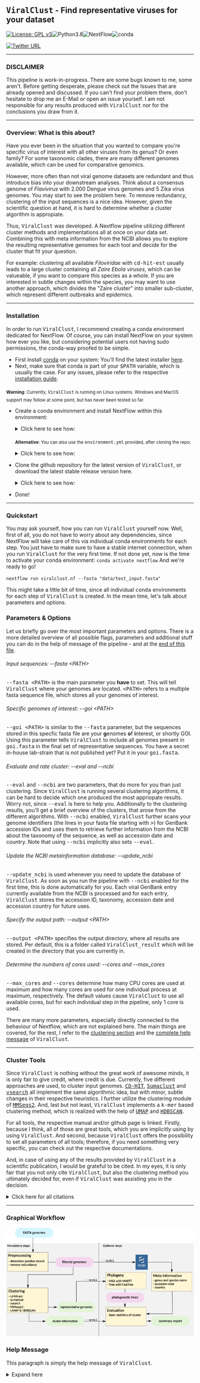 
## <samp>ViralClust</samp> - Find representative viruses for your dataset
[![License: GPL v3](https://img.shields.io/badge/License-GPL%20v3-teal.svg)](https://www.gnu.org/licenses/gpl-3.0)![Python3.8](https://img.shields.io/badge/Language-Python_3.8-darkred.svg)![NextFlow](https://img.shields.io/badge/Nextflow-20.07.01-blue.svg)![conda](https://img.shields.io/badge/Uses-conda-green.svg)

[![Twitter URL](https://img.shields.io/twitter/url/https/twitter.com/klamkiewicz?label=%40klamkiewicz&style=social)](https://twitter.com/klamkiewicz)

***

### DISCLAIMER
This pipeline is work-in-progress.
There are some bugs known to me, some aren't. Before getting desperate, please check out the Issues that are already opened and discussed. If you can't find your problem there, don't hesitate to drop me an E-Mail or open an issue yourself.
I am not responsible for any results produced with <samp>ViralClust</samp> nor for the conclusions you draw from it.

***

### Overview: What is this about?
Have you ever been in the situation that you wanted to compare you're specific virus of interest with all other viruses from its genus? Or even family? For some taxonomic clades, there are many different genomes available, which can be used for comparative genomics.

However, more often than not viral genome datasets are redundant and thus introduce bias into your downstream analyses. Think about a consensus genome of *Flavivirus* with 2.000 Dengue virus genomes and 5 Zika virus genomes. You may start to see the problem here. To remove redundancy, clustering of the input sequences is a nice idea. However, given the scientific question at hand, it is hard to determine whether a cluster algorithm is appropiate.

Thus, <samp>ViralClust</samp> was developed. A Nextflow pipeline utilizing different cluster methods and implementations all at once on your data set. Combining this with meta information from the NCBI allows you to explore the resulting representative genomes for each tool and decide for the cluster that fit your question.

For example: clustering all available *Filoviridae* with <samp>cd-hit-est</samp> usually leads to a large cluster containing all *Zaire Ebola viruses*, which can be valueable, if you want to compare this species as a whole. If you are interested in subtle changes within the species, you may want to use another approach, which divides the "Zaire cluster" into smaller sub-cluster, which represent different outbreaks and epidemics.

***

### Installation
In order to run <samp>ViralClust</samp>, I recommend creating a conda environment dedicated for NextFlow.
Of course, you can install NextFlow on your system how ever you like, but considering potential users not having sudo permissions, the conda-way proofed to be simple.

* First install [conda](https://docs.conda.io/en/latest/) on your system: You'll find the latest installer [here](https://docs.conda.io/en/latest/miniconda.html).
* Next, make sure that conda is part of your <samp>$PATH</samp> variable, which is usually the case. For any issues, please refer to the respective [installation guide](https://conda.io/projects/conda/en/latest/user-guide/install/index.html).

<sub>**Warning**: Currently, <samp>ViralClust</samp> is running on Linux systems. Windows and MacOS support may follow at some point, but has never been tested so far.</sub>
* Create a conda environment and install NextFlow within this environment:

  <details><summary>Click here to see how:</summary>

  ```bash
  conda create -n nextflow -c bioconda nextflow
  conda activate nextflow
  ```
  </details>

  <sub>**Alternative**: You can also use the <samp>environment.yml</samp> provided, after cloning the repo:</sub>

  <details><summary>Click here to see how:</summary>

  ```bash
  conda env create -f environment.yml
  ```
   </details>

* Clone the github repository for the latest version of <samp>ViralClust</samp>, or download the latest stable release version here.

  <details><summary>Click here to see how:</summary>

  ```bash
  `git clone https://github.com/klamkiew/ViralClust.git && cd ViralClust`
  ```
   </details>

* Done!

***

### Quickstart

You may ask yourself, how you can run <samp>ViralClust</samp> yourself now.
Well, first of all, you do not have to worry about any dependencies, since NextFlow will take care of this via individual conda environments for each step. You just have to make sure to have a stable internet connection, when you run <samp>ViralClust</samp> for the very first time.
If not done yet, now is the time to activate your <samp>conda</samp> environment:
`conda activate nextflow`
And we're ready to go!

`nextflow run viralclust.nf --fasta "data/test_input.fasta"`


This might take a little bit of time, since all individual <samp>conda</samp> environments for each step of <samp>ViralClust</samp> is created.
In the mean time, let's talk about parameters and options.

### Parameters & Options

Let us briefly go over the most important parameters and options. There is a more detailed overview of all possible flags, parameters and additional stuff you can
do in the help of message of the pipeline - and at the [end of this file](#help-message).

###### Input sequences: --fasta \<PATH>
<samp>--fasta \<PATH\></samp> is the main parameter you **have** to set. This will tell <samp>ViralClust</samp> where your genomes are located. <samp>\<PATH\></samp> refers to a multiple fasta sequence file, which stores all your genomes of interest.

###### Specific genomes of interest: --goi \<PATH>
<samp>--goi \<PATH\></samp> is similar to the <samp>--fasta</samp> parameter, but the sequences stored in this specfic fasta file are your **g**enomes **o**f **i**nterest, or shortly GOI. Using this parameter tells <samp>ViralClust</samp> to include all genomes present in <samp>goi.fasta</samp> in the final set of representative sequences. You have a secret in-house lab-strain that is not published yet? Put it in your <samp>goi.fasta</samp>.

###### Evaluate and rate cluster: --eval and --ncbi
<samp>--eval</samp> and <samp>--ncbi</samp> are two parameters, that do more for you than just clustering. Since <samp>ViralClust</samp> is running several clustering algorithms, it can be hard to decide which one produced the most appriopate results. Worry not, since <samp>--eval</samp> is here to help you. Additionally to the clustering results, you'll get a brief overview of the clusters, that arose from the different algorithms. With <samp>--ncbi</samp> enabled, <samp>ViralClust</samp> further scans your genome identifiers (the lines in your fasta file starting with <samp>\></samp>) for GenBank accession IDs and uses them to retrieve further information from the NCBI about the taxonomy of the sequence, as well as accession date and country. Note that using <samp>--ncbi</samp> implicitly also sets <samp>--eval</samp>.

###### Update the NCBI metainformation database: --update_ncbi
<samp>--update_ncbi</samp> is used whenever you need to update the database of <samp>ViralClust</samp>. As soon as you run the pipeline with <samp>--ncbi</samp> enabled for the first time, this is done automatically for you. Each viral GenBank entry currently available from the NCBI is processed and for each entry, <samp>ViralClust</samp> stores the accession ID, taxonomy, accession date and accession country for future uses.

###### Specify the output path: --output \<PATH>
<samp>--output \<PATH\></samp> specifies the output directory, where all results are stored. Per default, this is a folder called <samp>ViralClust_result</samp> which will be created in the directory that you are currently in.

###### Determine the numbers of cores used: --cores and --max_cores
<samp>--max_cores</samp> and <samp>--cores</samp> determine how many CPU cores are used at maximum and how many cores are used for one individual process at maximum, respectively. The default values cause <samp>ViralClust</samp> to use all available cores, but for each individual step in the pipeline, only 1 core is used.

There are many more parameters, especially directly connected to the behaviour of Nextflow, which are not explained here. The main things are covered, for the rest, I refer to the [clustering section](#cluster-tools) and the [complete help message](#help-message) of <samp>ViralClust</samp>.


***

### Cluster Tools

Since <samp>ViralClust</samp> is nothing without the great work of awesome minds, it is only fair to give credit, where credit is due. Currently, five different approaches are used, to cluster input genomes. <samp>[CD-HIT](http://www.bioinformatics.org/cd-hit/cd-hit-user-guide)</samp>, <samp>[Sumaclust](https://git.metabarcoding.org/obitools/sumaclust/wikis/home/)</samp> and <samp>[vsearch](https://github.com/torognes/vsearch)</samp> all implement the same algorithmic idea, but with minor, subtle changes in their respective heuristics. I further utilize the clustering module of <samp>[MMSeqs2](https://github.com/soedinglab/MMseqs2)</samp>. And, last but not least, <samp>ViralClust</samp> implements a <samp>k-mer</samp> based clustering method, which is realized with the help of <samp>[UMAP](https://umap-learn.readthedocs.io/en/latest/how_umap_works.html)</samp> and <samp>[HDBSCAN](https://hdbscan.readthedocs.io/en/latest/how_hdbscan_works.html)</samp>.

For all tools, the respective manual and/or github page is linked. Firstly, because I think, all of those are great tools, which you are implicitly using by using <samp>ViralClust</samp>. And second, because <samp>ViralClust</samp> offers the possibility to set all parameters of all tools; therefore, if you need something very specific, you can check out the respective documentations.

And, in case of using any of the results provided by <samp>ViralClust</samp> in a scientific publication, I would be grateful to be cited. In my eyes, it is only fair that you not only cite <samp>ViralClust</samp>, but also the clustering method you ultimately decided for, even if <samp>ViralClust</samp> was assisting you in the decision.

<details><summary>Click here for all citations</summary>

  * CD-HIT:
    * `Weizhong Li & Adam Godzik, "Cd-hit: a fast program for clustering and comparing large sets of protein or nucleotide sequences". Bioinformatics, (2006) 22:1658-9`
    * `Limin Fu, Beifang Niu, Zhengwei Zhu, Sitao Wu and Weizhong Li, CD-HIT: accelerated for clustering the next generation sequencing data. Bioinformatics, (2012), 28 (23): 3150-3152`

  * sumaclust:
    * `Mercier C, Boyer F, Bonin A, Coissac E (2013) SUMATRA and SUMACLUST: fast and exact comparison and clustering of sequences. Available: http://metabarcoding.org/sumatra.`

  * vsearch:
    * `Rognes T, Flouri T, Nichols B, Quince C, Mahé F. (2016) VSEARCH: a versatile open source tool for metagenomics. PeerJ 4:e2584`

  * MMSeqs2:
    * `Steinegger, M., Söding, J. "MMseqs2 enables sensitive protein sequence searching for the analysis of massive data sets". Nat Biotechnol 35, 1026–1028 (2017)`

  * UMAP & HDBscan: 
    * `McInnes, L, Healy, J, "UMAP: Uniform Manifold Approximation and Projection for Dimension Reduction", ArXiv e-prints 1802.03426, 2018`
    * `L. McInnes, J. Healy, S. Astels, "hdbscan: Hierarchical density based clustering" In: Journal of Open Source Software, The Open Journal, volume 2, number 11. 2017`
</details>

***

### Graphical Workflow

![Workflow graph](/pic/workflow.png)

### Help Message

This paragraph is simply the help message of <samp>ViralClust</samp>.

<details><summary>Expand here</summary>

```
____________________________________________________________________________________________

Welcome to ViralClust - your pipeline to cluster viral genome sequences once and for all!
____________________________________________________________________________________________

Usage example:
nextflow run viralclust.nf --update_ncbi

or

nextflow run viralclust.nf --fasta "genomes.fasta"

or both

nextflow run viralclust.nf --update_ncbi --fasta "genomes.fasta"

____________________________________________________________________________________________

Mandatory Input:
--fasta PATH                      Path to a multiple fasta sequence file, storing all genomes that shall be clustered.
                                  Usually, this parameter has to be set, unless the parameter --ncbi_update has been set.

Optional Input:
--goi PATH                        Path to a (multiple) fasta sequence file with genomes that have to end
                                  up in the final set of representative genomes, e.g. strains of your lab that are
                                  of special interest. This parameter is optional.
____________________________________________________________________________________________

Options:
--eval                            After clustering, calculate basic statistics of clustering results. For each
                                  tool, the minimum, maximum, average and median cluster sizes are calculated,
                                  as well as the average distance of two representative genomes.

--ncbi                            Additionally to the evaluation performed by --eval, NCBI metainformation
                                  is included for all genomes of the input set. Therefore, the identifier of fasta records are
                                  scanned for GenBank accession IDs, which are then used to retrieve information about the taxonomy,
                                  accession date and accession country of a sequence. Implicitly calls --eval.
                                  Attention: If no database is available at data, setting this flag
                                  implicitly sets --ncbi_update.

--ncbi_update                     Downloads all current GenBank entries from the NCBI FTP server and processes the data to
                                  the databank stored at data.

Cluster options:
--cdhit_params                    Additional parameters for CD-HIT-EST cluster analysis. [default -c 0.9]
                                  You can use nextflow run viralclust.nf --cdhit_help
                                  For more information and options, we refer to the CD-HIT manual.

--hdbscan_params                  Additional parameters for HDBscan cluster analysis. [default -k 7]
                                  For more information and options, please use
                                  nextflow run viralclust.nf --hdbscan_help.

--sumaclust_params                Additional parameters for sumaclust cluster analysis. [default -t 0.9]
                                  You can use nextflow run viralclust.nf --sumaclust_help.
                                  For more information and options, we refer to the sumaclust manual.

--vclust_params                   Additional parameters for vsearch cluster analysis. [default --id 0.9]
                                  You can use nextflow run viralclust.nf --vclust_help
                                  For more information and options, we refer to the vsearch manual.

--mmseqs_params                   Additional parameters for MMSeqs2 cluster analysis. [default --min-seq-id 0.9]
                                  You can use nextflow run viralclust.nf --mmseqs_help
                                  For more information and options, we refer to the MMSeqs2 manual.

Computing options:
--cores INT                       max cores per process for local use [default 1]
--max_cores INT                   max cores used on the machine for local use [default 8]
--memory INT                      max memory in GB for local use [default 16.GB]
--output PATH                     name of the result folder [default viralclust_results]
--permanentCacheDir PATH          location for auto-download data like databases [default data]
--condaCacheDir PATH              location for storing the conda environments [default conda]
--workdir PATH                    working directory for all intermediate results [default /tmp/nextflow-work-$USER]

Nextflow options:
-with-report rep.html             cpu / ram usage (may cause errors)
-with-dag chart.html              generates a flowchart for the process tree
-with-timeline time.html          timeline (may cause errors)
____________________________________________________________________________________________

```
</details>